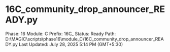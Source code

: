 # 16C_community_drop_announcer_READY.py

Phase: 16
Module: C
Prefix: 16C_
Status: Ready
Path: D:\MAGIC\scripts\phase16\module_C\16C_community_drop_announcer_READY.py
Last Updated: July 28, 2025 5:14 PM (GMT+5:30)
